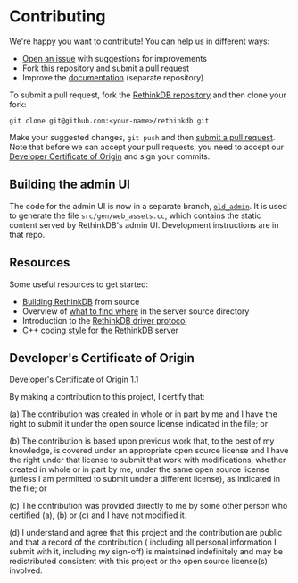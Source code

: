 # Contributing

We're happy you want to contribute! You can help us in different ways:

- [Open an issue][1] with suggestions for improvements
- Fork this repository and submit a pull request
- Improve the [documentation][2] (separate repository)

[1]: https://github.com/rethinkdb/rethinkdb/issues
[2]: https://github.com/rethinkdb/docs

To submit a pull request, fork the [RethinkDB repository][3] and then clone your fork:

    git clone git@github.com:<your-name>/rethinkdb.git

[3]: https://github.com/rethinkdb/rethinkdb

Make your suggested changes, `git push` and then [submit a pull
request][4]. Note that before we can accept your pull requests, you
need to accept our [Developer Certificate of Origin][5] and sign your commits.

[4]: https://github.com/rethinkdb/rethinkdb/compare/
[5]: https://github.com/rethinkdb/rethinkdb/blob/main/CONTRIBUTING.md#developers-certificate-of-origin

## Building the admin UI

The code for the admin UI is now in a separate branch,
[`old_admin`][old_admin].  It is used to generate the file
`src/gen/web_assets.cc`, which contains the static content served by
RethinkDB's admin UI.  Development instructions are in that repo.

[old_admin]: https://github.com/rethinkdb/rethinkdb/tree/old_admin

## Resources

Some useful resources to get started:
* [Building RethinkDB][6] from source
* Overview of [what to find where][7] in the server source directory
* Introduction to the [RethinkDB driver protocol][8]
* [C++ coding style][9] for the RethinkDB server

[6]: http://rethinkdb.com/docs/build/
[7]: src/README.md
[8]: http://rethinkdb.com/docs/driver-spec/
[9]: STYLE.md

## Developer's Certificate of Origin

Developer's Certificate of Origin 1.1

By making a contribution to this project, I certify that:

(a) The contribution was created in whole or in part by me and I have the right to submit it under the open source
license indicated in the file; or

(b) The contribution is based upon previous work that, to the best of my knowledge, is covered under an appropriate open
source license and I have the right under that license to submit that work with modifications, whether created in whole
or in part by me, under the same open source license (unless I am permitted to submit under a different license), as
indicated in the file; or

(c) The contribution was provided directly to me by some other person who certified (a), (b) or (c) and I have not
modified it.

(d) I understand and agree that this project and the contribution are public and that a record of the contribution (
including all personal information I submit with it, including my sign-off) is maintained indefinitely and may be
redistributed consistent with this project or the open source license(s) involved.
